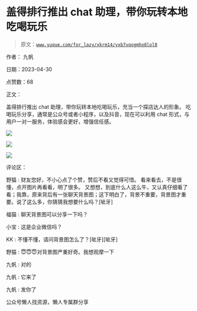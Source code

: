 # 盖得排行推出 chat 助理，带你玩转本地吃喝玩乐

> 原文：[`www.yuque.com/for_lazy/xkrm14/yxb7vqogmho8lol8`](https://www.yuque.com/for_lazy/xkrm14/yxb7vqogmho8lol8)

作者： 九帆

日期：2023-04-30

点赞数：68

正文：

盖得排行推出 chat 助理，带你玩转本地吃喝玩乐，充当一个探店达人的形象。 吃喝玩乐分享，通常是公众号或者小程序，以及抖音，现在可以利用 chat 形式，与用户一对一服务，体验感会更好，增强信任感。

![](img/73064e376810da69b27385b08a250a16.png)

![](img/295e132035a99cb0479579c2fb62fed4.png)

![](img/46dd5343317894d783313d6deb6e5506.png)

评论区：

野猫 : 财友您好，不小心点了个赞，赞后不看又觉得可惜。 看来看去，不是很懂，点开图片再看看，明了很多。 又想想，到底什么人这么牛，又认真仔细看了看；我靠，原来背后有一张聊天背景图；这下明白了，背景不重要，背景图才重要。说了这么多，你猜猜我想要什么吗？[呲牙]

福猫 : 聊天背景图可以分享一下吗？

小宝 : 这是企业微信吗？

KK : 不懂不懂，请问背景图怎么了？[呲牙][呲牙]

野猫 : 😇😇😇对背景图严重好奇。我想观摩一下

九帆 : 对的

九帆 : 它来了

九帆 : 发你了

公众号懒人找资源，懒人专属群分享

